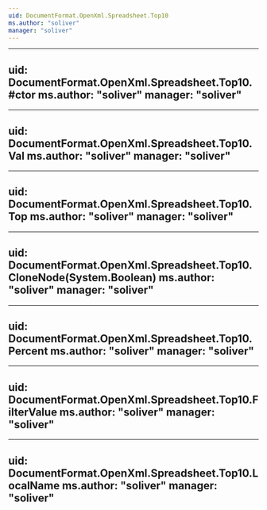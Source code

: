 ```yaml
---
uid: DocumentFormat.OpenXml.Spreadsheet.Top10
ms.author: "soliver"
manager: "soliver"
---
```


---
uid: DocumentFormat.OpenXml.Spreadsheet.Top10.#ctor
ms.author: "soliver"
manager: "soliver"
---

---
uid: DocumentFormat.OpenXml.Spreadsheet.Top10.Val
ms.author: "soliver"
manager: "soliver"
---

---
uid: DocumentFormat.OpenXml.Spreadsheet.Top10.Top
ms.author: "soliver"
manager: "soliver"
---

---
uid: DocumentFormat.OpenXml.Spreadsheet.Top10.CloneNode(System.Boolean)
ms.author: "soliver"
manager: "soliver"
---

---
uid: DocumentFormat.OpenXml.Spreadsheet.Top10.Percent
ms.author: "soliver"
manager: "soliver"
---

---
uid: DocumentFormat.OpenXml.Spreadsheet.Top10.FilterValue
ms.author: "soliver"
manager: "soliver"
---

---
uid: DocumentFormat.OpenXml.Spreadsheet.Top10.LocalName
ms.author: "soliver"
manager: "soliver"
---
